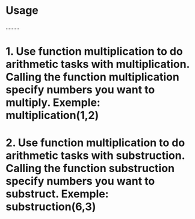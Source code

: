 # Usage
.........
# 1. Use function multiplication to do arithmetic tasks with multiplication. Calling the function multiplication specify numbers you want to multiply. Exemple: multiplication(1,2)  

# 2. Use function multiplication to do arithmetic tasks with substruction. Calling the function substruction specify numbers you want to substruct. Exemple: substruction(6,3)